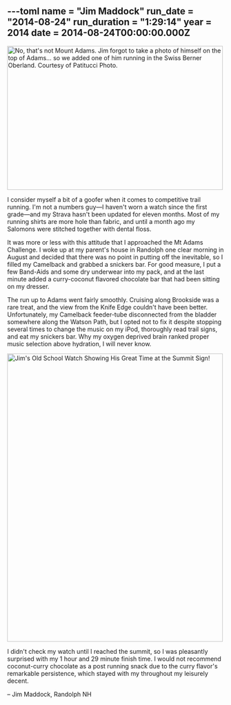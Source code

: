 ---toml
name = "Jim Maddock"
run_date = "2014-08-24"
run_duration = "1:29:14"
year = 2014
date = 2014-08-24T00:00:00.000Z
---
<img src="https://res.cloudinary.com/mount-adams-challenge/f_auto,c_limit,w_1000,h_800/results/maddock-alps.jpg" loading="lazy" alt="No, that's not Mount Adams. Jim forgot to take a photo of himself on the top of Adams… so we added one of him running in the Swiss Berner Oberland. Courtesy of Patitucci Photo." width="500" height="333">

I consider myself a bit of a goofer when it comes to competitive trail running.  I'm not a numbers guy—I haven't worn a watch since the first grade—and my Strava hasn't been updated for eleven months.  Most of my running shirts are more hole than fabric, and until a month ago my Salomons were stitched together with dental floss.

It was more or less with this attitude that I approached the Mt Adams Challenge.  I woke up at my parent's house in Randolph one clear morning in August and decided that there was no point in putting off the inevitable, so I filled my Camelback and grabbed a snickers bar.  For good measure, I put a few Band-Aids and some dry underwear into my pack, and at the last minute added a curry-coconut flavored chocolate bar that had been sitting on my dresser.

The run up to Adams went fairly smoothly.  Cruising along Brookside was a rare treat, and the view from the Knife Edge couldn't have been better.  Unfortunately, my Camelback feeder-tube disconnected from the bladder somewhere along the Watson Path, but I opted not to fix it despite stopping several times to change the music on my iPod, thoroughly read trail signs, and eat my snickers bar.  Why my oxygen deprived brain ranked proper music selection above hydration, I will never know.

<img src="https://res.cloudinary.com/mount-adams-challenge/f_auto,c_limit,w_1000,h_800/results/maddock-watch.jpg" loading="lazy" alt="Jim's Old School Watch Showing His Great Time at the Summit Sign!" width="500" height="667">

I didn't check my watch until I reached the summit, so I was pleasantly surprised with my 1 hour and 29 minute finish time.  I would not recommend coconut-curry chocolate as a post running snack due to the curry flavor's remarkable persistence, which stayed with my throughout my leisurely decent.

– Jim Maddock, Randolph NH




